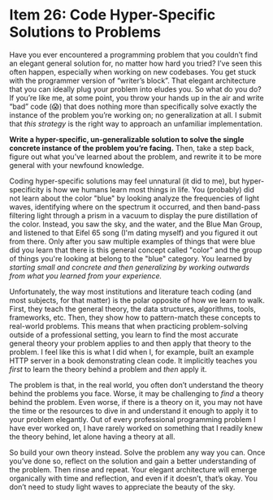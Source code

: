 # Item 26: Code Hyper-Specific Solutions to Problems

Have you ever encountered a programming problem that you couldn’t find an
elegant general solution for, no matter how hard you tried? I’ve seen this often
happen, especially when working on new codebases. You get stuck with the
programmer version of “writer’s block”. That elegant architecture that you can
ideally plug your problem into eludes you. So what do you do? If you’re like me,
at some point, you throw your hands up in the air and write “bad” code (😱) that
does nothing more than specifically solve exactly the instance of the problem
you’re working on; no generalization at all. I submit that _this strategy_ is
the right way to approach an unfamiliar implementation.

**Write a hyper-specific, un-generalizable solution to solve the single concrete
instance of the problem you’re facing.** Then, take a step back, figure out what
you’ve learned about the problem, and rewrite it to be more general with your
newfound knowledge.

Coding hyper-specific solutions may feel unnatural (it did to me), but
hyper-specificity is how we humans learn most things in life. You (probably) did
not learn about the color "blue" by looking analyze the frequencies of light
waves, identifying where on the spectrum it occurred, and then band-pass
filtering light through a prism in a vacuum to display the pure distillation of
the color. Instead, you saw the sky, and the water, and the Blue Man Group, and
listened to that Eifel 65 song (I'm dating myself) and you figured it out from
there. Only after you saw multiple examples of things that were blue did you
learn that there is this general concept called "color" and the group of things
you're looking at belong to the "blue" category. You learned by _starting small
and concrete and then generalizing by working outwards from what you learned
from your experience._

Unfortunately, the way most institutions and literature teach coding (and most
subjects, for that matter) is the polar opposite of how we learn to walk. First,
they teach the general theory, the data structures, algorithms, tools,
frameworks, etc. Then, they show how to pattern-match these concepts to
real-world problems. This means that when practicing problem-solving outside of
a professional setting, you learn to find the most accurate general theory your
problem applies to and then apply that theory to the problem. I feel like this
is what I did when I, for example, built an example HTTP server in a book
demonstrating clean code. It implicitly teaches you _first_ to learn the theory
behind a problem and _then_ apply it.

The problem is that, in the real world, you often don’t understand the theory
behind the problems you face. Worse, it may be challenging to _find_ a theory
behind the problem. Even worse, if there is a theory on it, you may not have the
time or the resources to dive in and understand it enough to apply it to your
problem elegantly. Out of every professional programming problem I have ever
worked on, I have rarely worked on something that I readily knew the theory
behind, let alone having a theory at all.

So build your own theory instead. Solve the problem any way you can. Once you’ve
done so, reflect on the solution and gain a better understanding of the problem.
Then rinse and repeat. Your elegant architecture will emerge organically with
time and reflection, and even if it doesn’t, that’s okay. You don’t need to
study light waves to appreciate the beauty of the sky.
